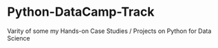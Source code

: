 # Python-DataCamp-Track
Varity of some my Hands-on Case Studies / Projects on Python for Data Science 
